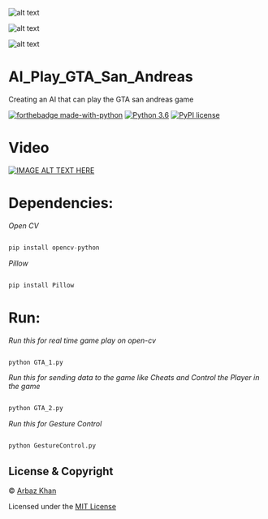 
![alt text](https://imguploads.net/images/2021/01/25/2021-01-25-07.00.24-ekran-goruntusu.png)

![alt text](https://imguploads.net/images/2021/01/25/2021-01-25-07.00.47-ekran-goruntusu.png)

![alt text](https://imguploads.net/images/2021/01/25/2021-01-25-07.01.20-ekran-goruntusu.png)

# AI_Play_GTA_San_Andreas
Creating an AI that can play the GTA san andreas game



[![forthebadge made-with-python](http://ForTheBadge.com/images/badges/made-with-python.svg)](https://www.python.org/)                  [![Python 3.6](https://img.shields.io/badge/python-3.6-blue.svg)](https://www.python.org/downloads/release/python-360/)          [![PyPI license](https://img.shields.io/pypi/l/ansicolortags.svg)](https://pypi.python.org/pypi/ansicolortags/)


# Video
[![IMAGE ALT TEXT HERE](https://img.youtube.com/vi/skvWN7gNB88/0.jpg)](https://www.youtube.com/watch?v=skvWN7gNB88)

# Dependencies:

*Open CV*
```python

pip install opencv-python
```
*Pillow*
```python

pip install Pillow
```
# Run:

*Run this for real time game play on open-cv*
```python

python GTA_1.py
```


*Run this for sending data to the game like Cheats and Control the Player in the game*
```python

python GTA_2.py
```

*Run this for Gesture Control*
```python

python GestureControl.py
```


## License & Copyright
© [Arbaz Khan](https://arbazkhan4712.github.io/Contact.html)

Licensed under the [MIT License](License)

